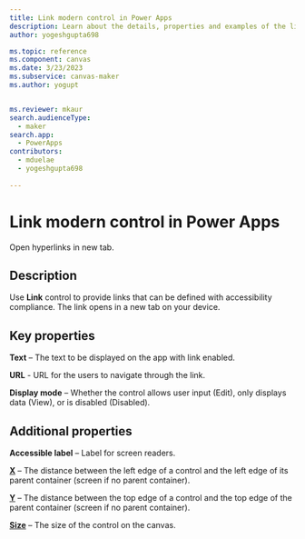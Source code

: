 ```yaml
---
title: Link modern control in Power Apps
description: Learn about the details, properties and examples of the link modern control in Power Apps.
author: yogeshgupta698

ms.topic: reference
ms.component: canvas
ms.date: 3/23/2023
ms.subservice: canvas-maker
ms.author: yogupt


ms.reviewer: mkaur
search.audienceType: 
  - maker
search.app: 
  - PowerApps
contributors:
  - mduelae
  - yogeshgupta698
  
---
```

# Link modern control in Power Apps
Open hyperlinks in new tab.

## Description
Use **Link** control to provide links that can be defined with accessibility compliance. The link opens in a new tab on your device.

## Key properties
**Text** – The text to be displayed on the app with link enabled.

**URL** - URL for the users to navigate through the link.

**Display mode** – Whether the control allows user input (Edit), only displays data (View), or is disabled (Disabled).


## Additional properties
**Accessible label** – Label for screen readers.

**[X](../properties-size-location.md)** – The distance between the left edge of a control and the left edge of its parent container (screen if no parent container).

**[Y](../properties-size-location.md)** – The distance between the top edge of a control and the top edge of the parent container (screen if no parent container).

**[Size](../properties-text.md)** – The size of the control on the canvas.



